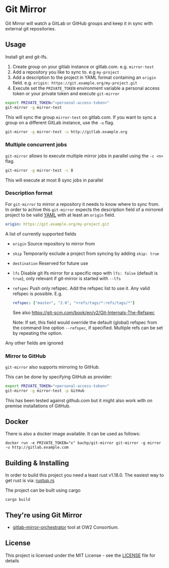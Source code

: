 # Git Mirror

Git Mirror will watch a GitLab or GitHub groups and keep it in sync with external git repositories.

## Usage

Install git and git-lfs.

1. Create group on your gitlab instance or gitlab.com. e.g. `mirror-test`
2. Add a repository you like to sync to. e.g `my-project`
3. Add a description to the project in YAML format containing an `origin` field. e.g. `origin: https://git.example.org/my-project.git`
4. Execute  set the `PRIVATE_TOKEN` environment variable a personal access token or your private token and execute `git-mirror`

``` sh
export PRIVATE_TOKEN="<personal-access-token>"
git-mirror -g mirror-test
```

This will sync the group `mirror-test` on gitlab.com. If you want to sync a group on a different GitLab instance, use the `-u` flag.

``` sh
git-mirror -g mirror-test -u http://gitlab.example.org
```

### Multiple concurrent jobs

`git-mirror` allows to execute multiple mirror jobs in parallel using the `-c <n>` flag.

``` sh
git-mirror -g mirror-test -c 8
```

This will execute at most 8 sync jobs in parallel

### Description format

For `git-mirror` to mirror a repository it needs to know where to sync from.
In order to achive this `git-mirror` expects the description field of a mirrored project to
be valid [YAML](http://yaml.org/) with at least an `origin` field.

``` yaml
origin: https://git.example.org/my-project.git
```

A list of currently supported fields

- `origin` Source repository to mirror from
- `skip`   Temporarily exclude a project from syncing by adding `skip: true`
- `destination` Reserved for future use
- `lfs` Disable git lfs mirror for a specific repo with `lfs: false` (default is `true`), only relevant if git-mirror is started with `--lfs`
- `refspec` Push only refspec. 
  Add the refspec list to use it. Any valid refspec is possible.
  E.g.
  ```yaml
  refspec: ["master", "2.0", "+refs/tags/*:refs/tags/*"]
  ```
  See also https://git-scm.com/book/en/v2/Git-Internals-The-Refspec
  
  Note: If set, this field would override the default (global) refspec from the command line option `--refspec`, if specified. Multiple refs can be set by repeating the option.

Any other fields are ignored

### Mirror to GitHub

`git-mirror` also supports mirroring to GitHub.

This can be done by specifying GitHub as provider:

``` sh
export PRIVATE_TOKEN="<personal-access-token>"
git-mirror -g mirror-test -p GitHub
```

This has been tested against github.com but it might also work with on premise installations of GitHub.

## Docker

There is also a docker image available. It can be used as follows:

```
docker run -e PRIVATE_TOKEN="x" bachp/git-mirror git-mirror -g mirror -u http://gitlab.example.com
```

## Building & Installing

In order to build this project you need a least rust v1.18.0. The easiest way to get rust is via: [rustup.rs](http://rustup.rs/)

The project can be built using cargo

```
cargo build
```

## They're using Git Mirror

* [gitlab-mirror-orchestrator](https://gitlab.ow2.org/ow2/gitlab-mirror-orchestrator) tool at OW2 Consortium.

## License

This project is licensed under the MIT License - see the [LICENSE](LICENSE) file for details
